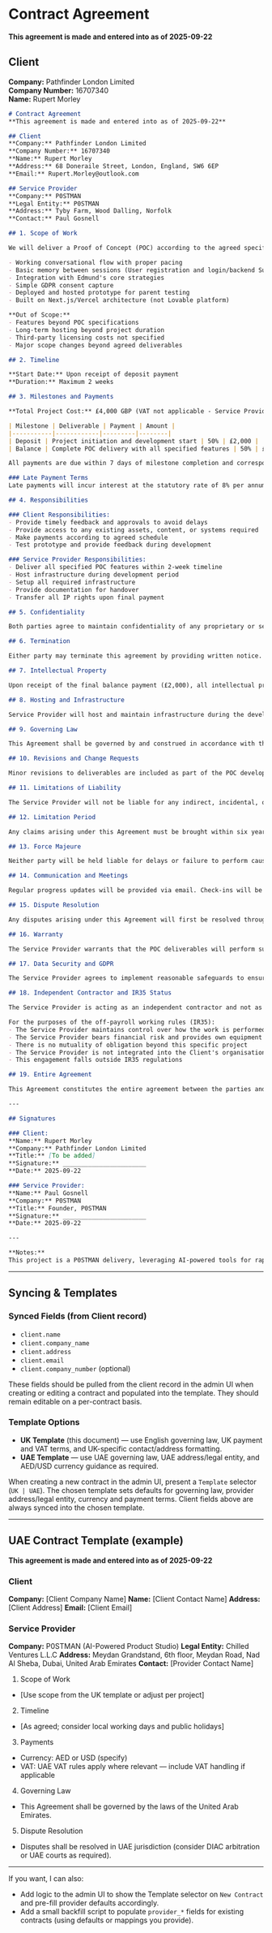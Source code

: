 # Contract Agreement
**This agreement is made and entered into as of 2025-09-22**

## Client
**Company:** Pathfinder London Limited  
**Company Number:** 16707340  
**Name:** Rupert Morley  
```markdown
# Contract Agreement
**This agreement is made and entered into as of 2025-09-22**

## Client
**Company:** Pathfinder London Limited  
**Company Number:** 16707340  
**Name:** Rupert Morley  
**Address:** 68 Doneraile Street, London, England, SW6 6EP  
**Email:** Rupert.Morley@outlook.com

## Service Provider
**Company:** P0STMAN  
**Legal Entity:** P0STMAN  
**Address:** Tyby Farm, Wood Dalling, Norfolk  
**Contact:** Paul Gosnell

## 1. Scope of Work

We will deliver a Proof of Concept (POC) according to the agreed specifications. This covers the following deliverables:

- Working conversational flow with proper pacing
- Basic memory between sessions (User registration and login/backend Supabase)
- Integration with Edmund's core strategies
- Simple GDPR consent capture
- Deployed and hosted prototype for parent testing
- Built on Next.js/Vercel architecture (not Lovable platform)

**Out of Scope:**
- Features beyond POC specifications
- Long-term hosting beyond project duration
- Third-party licensing costs not specified
- Major scope changes beyond agreed deliverables

## 2. Timeline

**Start Date:** Upon receipt of deposit payment  
**Duration:** Maximum 2 weeks

## 3. Milestones and Payments

**Total Project Cost:** £4,000 GBP (VAT not applicable - Service Provider is not VAT registered)

| Milestone | Deliverable | Payment | Amount |
|-----------|------------|---------|--------|
| Deposit | Project initiation and development start | 50% | £2,000 |
| Balance | Complete POC delivery with all specified features | 50% | £2,000 |

All payments are due within 7 days of milestone completion and corresponding invoice issuance.

### Late Payment Terms
Late payments will incur interest at the statutory rate of 8% per annum plus the Bank of England base rate, as per the Late Payment of Commercial Debts (Interest) Act 1998. The Service Provider reserves the right to suspend work if payments are overdue by more than 14 days.

## 4. Responsibilities

### Client Responsibilities:
- Provide timely feedback and approvals to avoid delays
- Provide access to any existing assets, content, or systems required
- Make payments according to agreed schedule
- Test prototype and provide feedback during development

### Service Provider Responsibilities:
- Deliver all specified POC features within 2-week timeline
- Host infrastructure during development period
- Setup all required infrastructure
- Provide documentation for handover
- Transfer all IP rights upon final payment

## 5. Confidentiality

Both parties agree to maintain confidentiality of any proprietary or sensitive information shared during the project, including Edmund's core strategies and implementation details.

## 6. Termination

Either party may terminate this agreement by providing written notice. Any work completed up to the termination date will be invoiced and payable. Partial deliverables remain property of Service Provider until full payment received.

## 7. Intellectual Property

Upon receipt of the final balance payment (£2,000), all intellectual property rights will be transferred to the Client. The Client will become the sole owner of all deliverables, source code, and associated intellectual property. Until final payment, all work remains property of Service Provider.

## 8. Hosting and Infrastructure

Service Provider will host and maintain infrastructure during the development period and initial testing phase. Handover of hosting responsibilities and all infrastructure access will occur upon balance payment. Client assumes responsibility for ongoing hosting costs post-handover.

## 9. Governing Law

This Agreement shall be governed by and construed in accordance with the laws of England and Wales. Any disputes arising under this Agreement shall be subject to the exclusive jurisdiction of the courts of England and Wales.

## 10. Revisions and Change Requests

Minor revisions to deliverables are included as part of the POC development. Significant changes or additional features outside the original scope will be handled as change requests and may incur additional fees. All change requests must be documented and approved by both parties before implementation.

## 11. Limitations of Liability

The Service Provider will not be liable for any indirect, incidental, or consequential damages arising from the project. The total liability of the Service Provider is limited to the total fees paid under this Agreement.

## 12. Limitation Period

Any claims arising under this Agreement must be brought within six years from the date the cause of action arose, in accordance with the Limitation Act 1980.

## 13. Force Majeure

Neither party will be held liable for delays or failure to perform caused by circumstances beyond their reasonable control, including acts of God, natural disasters, war, strikes, or government regulations.

## 14. Communication and Meetings

Regular progress updates will be provided via email. Check-ins will be scheduled as needed to review progress, address feedback, and ensure alignment with POC goals.

## 15. Dispute Resolution

Any disputes arising under this Agreement will first be resolved through good faith negotiation between the parties. If the dispute cannot be resolved within 30 days, it will be submitted to mediation under the CEDR (Centre for Effective Dispute Resolution) Model Mediation Procedure. If mediation fails, disputes shall be resolved in the courts of England and Wales.

## 16. Warranty

The Service Provider warrants that the POC deliverables will perform substantially as described in the agreed scope for a period of 30 days following project completion. Any critical issues identified within this period will be addressed by the Service Provider at no additional cost.

## 17. Data Security and GDPR

The Service Provider agrees to implement reasonable safeguards to ensure the security of any data during the project in compliance with the General Data Protection Regulation (GDPR) and the Data Protection Act 2018. The POC will include simple GDPR consent capture mechanisms as specified. The Client remains responsible for ongoing data protection compliance post-handover.

## 18. Independent Contractor and IR35 Status

The Service Provider is acting as an independent contractor and not as an employee, agent, or partner of the Client. Nothing in this Agreement creates a joint venture, partnership, or employment relationship between the parties. 

For the purposes of the off-payroll working rules (IR35):
- The Service Provider maintains control over how the work is performed
- The Service Provider bears financial risk and provides own equipment
- There is no mutuality of obligation beyond this specific project
- The Service Provider is not integrated into the Client's organisation
- This engagement falls outside IR35 regulations

## 19. Entire Agreement

This Agreement constitutes the entire agreement between the parties and supersedes all prior agreements, understandings, or communications regarding the subject matter. Any amendments to this Agreement must be in writing and signed by both parties.

---

## Signatures

### Client:
**Name:** Rupert Morley  
**Company:** Pathfinder London Limited  
**Title:** [To be added]  
**Signature:** _______________________  
**Date:** 2025-09-22

### Service Provider:
**Name:** Paul Gosnell  
**Company:** P0STMAN  
**Title:** Founder, P0STMAN  
**Signature:** _______________________  
**Date:** 2025-09-22

---

**Notes:**
This project is a P0STMAN delivery, leveraging AI-powered tools for rapid, high-quality product development.
```

---

## Syncing & Templates

### Synced Fields (from Client record)
- `client.name`
- `client.company_name`
- `client.address`
- `client.email`
- `client.company_number` (optional)

These fields should be pulled from the client record in the admin UI when creating or editing a contract and populated into the template. They should remain editable on a per-contract basis.

### Template Options

- **UK Template** (this document) — use English governing law, UK payment and VAT terms, and UK-specific contact/address formatting.
- **UAE Template** — use UAE governing law, UAE address/legal entity, and AED/USD currency guidance as required.

When creating a new contract in the admin UI, present a `Template` selector (`UK | UAE`). The chosen template sets defaults for governing law, provider address/legal entity, currency and payment terms. Client fields above are always synced into the chosen template.

---

## UAE Contract Template (example)

**This agreement is made and entered into as of 2025-09-22**

### Client
**Company:** [Client Company Name]
**Name:** [Client Contact Name]
**Address:** [Client Address]
**Email:** [Client Email]

### Service Provider
**Company:** P0STMAN (AI-Powered Product Studio)
**Legal Entity:** Chilled Ventures L.L.C
**Address:** Meydan Grandstand, 6th floor, Meydan Road, Nad Al Sheba, Dubai, United Arab Emirates
**Contact:** [Provider Contact Name]

1. Scope of Work
- [Use scope from the UK template or adjust per project]

2. Timeline
- [As agreed; consider local working days and public holidays]

3. Payments
- Currency: AED or USD (specify)
- VAT: UAE VAT rules apply where relevant — include VAT handling if applicable

4. Governing Law
- This Agreement shall be governed by the laws of the United Arab Emirates.

5. Dispute Resolution
- Disputes shall be resolved in UAE jurisdiction (consider DIAC arbitration or UAE courts as required).

---

If you want, I can also:
- Add logic to the admin UI to show the Template selector on `New Contract` and pre-fill provider defaults accordingly.
- Add a small backfill script to populate `provider_*` fields for existing contracts (using defaults or mappings you provide).